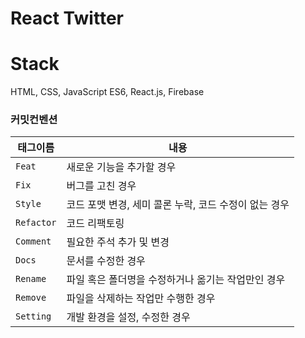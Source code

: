 # React Twitter

# Stack

HTML, CSS, JavaScript ES6, React.js, Firebase

### 커밋컨벤션

| 태그이름   | 내용                                                  |
| ---------- | ----------------------------------------------------- |
| `Feat`     | 새로운 기능을 추가할 경우                             |
| `Fix `     | 버그를 고친 경우                                      |
| `Style`    | 코드 포맷 변경, 세미 콜론 누락, 코드 수정이 없는 경우 |
| `Refactor` | 코드 리팩토링                                         |
| `Comment`  | 필요한 주석 추가 및 변경                              |
| `Docs`     | 문서를 수정한 경우                                    |
| `Rename`   | 파일 혹은 폴더명을 수정하거나 옮기는 작업만인 경우    |
| `Remove`   | 파일을 삭제하는 작업만 수행한 경우                    |
| `Setting`  | 개발 환경을 설정, 수정한 경우                         |
